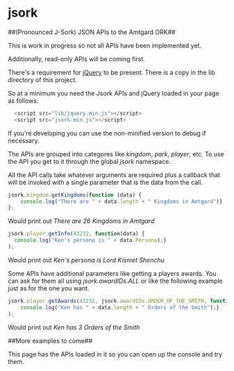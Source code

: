 # jsork
##(Pronounced J-Sork) JSON APIs to the Amtgard ORK##

This is work in progress so not all APIs have been implemented yet.

Additionally, read-only APIs will be coming first.

There's a requirement for [jQuery](https://jquery.com/download/) to be present.  There is a copy in the
lib directory of this project.

So at a minimum you need the Jsork APIs and jQuery loaded in your page as follows:

```javascript
  <script src="lib/jquery.min.js"></script>
  <script src="jsork-min.js"></script>
```

If you're developing you can use the non-minified version to debug if necessary.


The APIs are grouped into categores like _kingdom_, _park_, _player_, etc.  To use the API you
get to it through the global _jsork_ namespace.

All the API calls take whatever arguments are required plus a callback that will be invoked with a single parameter that is the data from the call.

```javascript
jsork.kingdom.getKingdoms(function (data) {
    console.log("There are " + data.length + " Kingdoms in Amtgard")}
};
```

Would print out _There are 26 Kingdoms in Amtgard_

```javascript
jsork.player.getInfo(43232, function(data) {
  console.log("Ken's persona is " + data.Persona);}
);
```
Would print out _Ken's persona is Lord Kismet Shenchu_

Some APIs have additional parameters like getting a players awards.  You can ask for them all using _jsork.awardIDs.ALL_ or like the following example just as for the one you want.

```javascript
jsork.player.getAwards(43232, jsork.awardIDs.ORDER_OF_THE_SMITH, function(data) {
	console.log("Ken has " + data.length + " Orders of the Smith");}
);
```

Would print out _Ken has 3 Orders of the Smith_

##More examples to come##

This page has the APIs loaded in it so you can open up the console and try them.